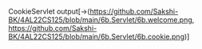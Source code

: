 CookieServlet output[->(https://github.com/Sakshi-BK/4AL22CS125/blob/main/6b.Servlet/6b.welcome.png, https://github.com/Sakshi-BK/4AL22CS125/blob/main/6b.Servlet/6b.cookie.png)]
